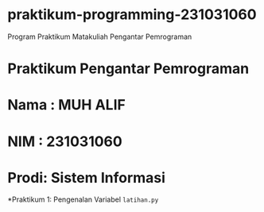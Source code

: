 # praktikum-programming-231031060
Program Praktikum Matakuliah Pengantar Pemrograman
# Praktikum Pengantar Pemrograman

<h1> Nama : MUH ALIF </h1>
<h1> NIM  : 231031060 </h1>
<h1> Prodi: Sistem Informasi </h1>

*Praktikum 1: Pengenalan Variabel `latihan.py`
